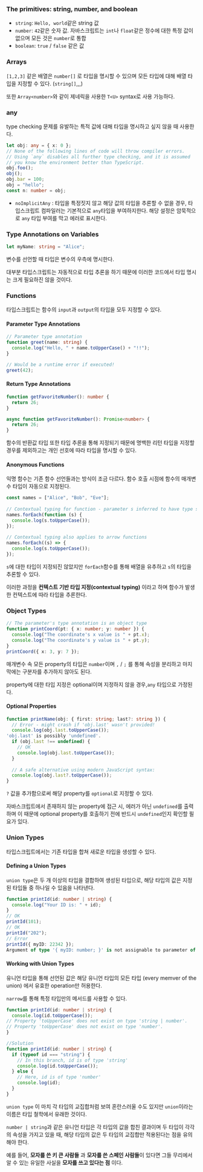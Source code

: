 ### The primitives: string, number, and boolean


- `string`: `Hello, world`같은 string 값
- `number`: `42`같은 숫자 값. 자바스크립트는 `int`나 `float`같은 정수에 대한 특정 값이 없으며 모든 것은 `number`로 통합
- `boolean`: `true` / `false` 같은 값

### Arrays
`[1,2,3]` 같은 배열은 `number[]` 로 타입을 명시할 수 있으며 모든 타입에 대해 배열 타입을 지정할 수 있다. (`string[]`,,,) 

또한 `Array<number>`와 같이 제네릭을 사용한 `T<U>` syntax로 사용 가능하다.

### any
type checking 문제를 유발하는 특적 값에 대해 타입을 명시하고 싶지 않을 때 사용한다.

```typescript
let obj: any = { x: 0 };
// None of the following lines of code will throw compiler errors.
// Using `any` disables all further type checking, and it is assumed
// you know the environment better than TypeScript.
obj.foo();
obj();
obj.bar = 100;
obj = "hello";
const n: number = obj;
```

- `noImplicitAny` : 타입을 특정짓지 않고 해당 값의 타입을 추론할 수 없을 경우, 타입스크립트 컴파일러는 기본적으로 `any`타입을 부여하지한다. 해당 설정은 암묵적으로 `any` 타입 부여를 막고 에러로 표시한다.

### Type Annotations on Variables

```typescript
let myName: string = "Alice";
```

변수를 선언할 때 타입은 변수의 우측에 명시한다.

대부분 타입스크립트는 자동적으로 타입 추론을 하기 때문에 이러한 코드에서 타입 명시는 크게 필요하진 않을 것이다.

### Functions

타입스크립트는 함수의 `input`과 `output`의 타입을 모두 지정할 수 있다.

#### Parameter Type Annotations
```typescript
// Parameter type annotation
function greet(name: string) {
  console.log("Hello, " + name.toUpperCase() + "!!");
}

// Would be a runtime error if executed!
greet(42);
```

#### Return Type Annotations
```typescript
function getFavoriteNumber(): number {
  return 26;
}

async function getFavoriteNumber(): Promise<number> {
  return 26;
}
```
함수의 반환값 타입 또한 타입 추론을 통해 지정되기 때문에 명백한 리턴 타입을 지정할 경우를 제외하고는 개인 선호에 따라 타입을 명시할 수 있다.

#### Anonymous Functions

익명 함수는 기존 함수 선언들과는 방식이 조금 다르다. 함수 호출 시점에 함수의 매개변수 타입이 자동으로 지정된다.

```typescript
const names = ["Alice", "Bob", "Eve"];
 
// Contextual typing for function - parameter s inferred to have type string
names.forEach(function (s) {
  console.log(s.toUpperCase());
});
 
// Contextual typing also applies to arrow functions
names.forEach((s) => {
  console.log(s.toUpperCase());
});
```

`s`에 대한 타입이 지정되진 않았지만 `forEach`함수를 통해 배열을 유추하고 `s`의 타입을 추론할 수 있다.

이러한 과정을 **컨텍스트 기반 타입 지정(contextual typing)** 이라고 하며 함수가 발생한 컨텍스트에 따라 타입을 추론한다.

### Object Types

```typescript
// The parameter's type annotation is an object type
function printCoord(pt: { x: number; y: number }) {
  console.log("The coordinate's x value is " + pt.x);
  console.log("The coordinate's y value is " + pt.y);
}
printCoord({ x: 3, y: 7 });
```

매개변수 속 모든 property의 타입은 `number`이며 `,` / `;` 를 통해 속성을 분리하고 마지막에는 구분자를 추가하지 않아도 된다.

property에 대한 타입 지정은 optional이며 지정하지 않을 경우,`any` 타입으로 가정된다.

#### Optional Properties
```typescript
function printName(obj: { first: string; last?: string }) {
  // Error - might crash if 'obj.last' wasn't provided!
  console.log(obj.last.toUpperCase());
'obj.last' is possibly 'undefined'.
  if (obj.last !== undefined) {
    // OK
    console.log(obj.last.toUpperCase());
  }
 
  // A safe alternative using modern JavaScript syntax:
  console.log(obj.last?.toUpperCase());
}
```
`?` 값을 추가함으로써 해당 property를 `optional`로 지정할 수 있다. 

자바스크립트에서 존재하지 않는 property에 접근 시, 에러가 아닌 `undefined`를 출력하며 이 때문에 optional property를 호출하기 전에 반드시 `undefined`인지 확인할 필요가 있다.


### Union Types

타입스크립트에서는 기존 타입을 합쳐 새로운 타입을 생성할 수 있다.

#### Defining a Union Types

`union type`은 두 개 이상의 타입을 결합하여 생성된 타입으로, 해당 타입의 값은 지정된 타입들 중 하나일 수 있음을 나타낸다.

```typescript
function printId(id: number | string) {
  console.log("Your ID is: " + id);
}
// OK
printId(101);
// OK
printId("202");
// Error
printId({ myID: 22342 });
Argument of type '{ myID: number; }' is not assignable to parameter of type 'string | number'.
```

#### Working with Union Types

유니언 타입을 통해 선언된 값은 해당 유니언 타입의 모든 타입 (every memver of the union) 에서 유효한 operation만 허용한다.

`narrow`를 통해 특정 타입만의 메서드를 사용할 수 있다.

```typescript
function printId(id: number | string) {
  console.log(id.toUpperCase());
// Property 'toUpperCase' does not exist on type 'string | number'.
// Property 'toUpperCase' does not exist on type 'number'.
}

//Solution
function printId(id: number | string) {
  if (typeof id === "string") {
    // In this branch, id is of type 'string'
    console.log(id.toUpperCase());
  } else {
    // Here, id is of type 'number'
    console.log(id);
  }
}
```

`union type` 이 마치 각 타입의 교집합처럼 보여 혼란스러울 수도 있지만 `union`이라는 이름은 타입 철학에서 유래한 것이다.


`number | string`과 같은 유니언 타입은 각 타입의 값을 합친 결과이며 두 타입이 각각의 속성을 가지고 있을 때, 해당 타입의 값은 두 타입의 교집합만 적용된다는 점을 유의해야 한다.

예를 들어, **모자를 쓴 키 큰 사람들** 과 **모자를 쓴 스페인 사람들**이 있다면 그들 무리에서 알 수 있는 유일한 사실을 **모자를 쓰고 있다는 점** 이다.


